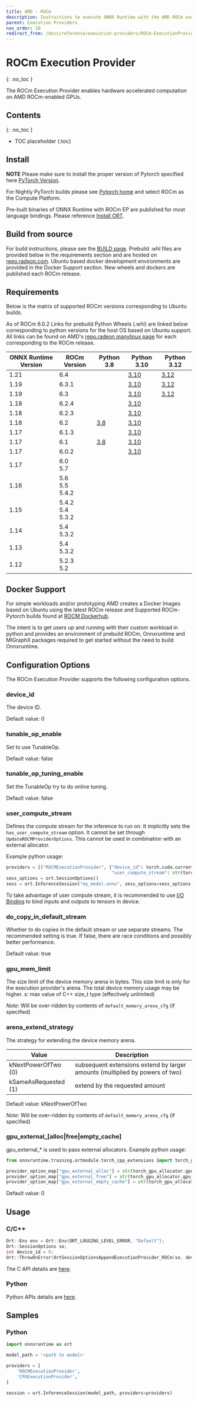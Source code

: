 ```yaml
---
title: AMD - ROCm
description: Instructions to execute ONNX Runtime with the AMD ROCm execution provider
parent: Execution Providers
nav_order: 10
redirect_from: /docs/reference/execution-providers/ROCm-ExecutionProvider
---
```


# ROCm Execution Provider
{: .no_toc }

The ROCm Execution Provider enables hardware accelerated computation on AMD ROCm-enabled GPUs. 

## Contents
{: .no_toc }

* TOC placeholder
{:toc}

## Install

**NOTE** Please make sure to install the proper version of Pytorch specified here [PyTorch Version](../install/#training-install-table-for-all-languages).

For Nightly PyTorch builds please see [Pytorch home](https://pytorch.org/) and select ROCm as the Compute Platform.

Pre-built binaries of ONNX Runtime with ROCm EP are published for most language bindings. Please reference [Install ORT](../install).

## Build from source

For build instructions, please see the [BUILD page](../build/eps.md#amd-rocm). Prebuild .whl files are provided below in the requirements section and are hosted on [repo.radeon.com](https://repo.radeon.com/rocm/manylinux/). Ubuntu based docker development environments are provided in the Docker Support section. New wheels and dockers are published each ROCm release.

## Requirements

Below is the matrix of supported ROCm versions corresponding to Ubuntu builds. 

As of ROCm 6.0.2 Links for prebuild Python Wheels (.whl) are linked below corresponding to python versions for the host OS based on Ubuntu support.
All links can be found on AMD's [repo.radeon manylinux page](https://repo.radeon.com/rocm/manylinux) for each corresponding to the ROCm release.

| ONNX Runtime Version | ROCm Version | Python 3.8 | Python 3.10 | Python 3.12 |
|---|---|---|---|---|
|1.21|6.4|| [3.10](https://repo.radeon.com/rocm/manylinux/rocm-rel-6.4/onnxruntime_rocm-1.21.0-cp310-cp310-linux_x86_64.whl) | [3.12](https://repo.radeon.com/rocm/manylinux/rocm-rel-6.4/onnxruntime_rocm-1.21.0-cp312-cp312-linux_x86_64.whl)|
|1.19|6.3.1|| [3.10](https://repo.radeon.com/rocm/manylinux/rocm-rel-6.3.1/onnxruntime_rocm-1.19.0-cp310-cp310-linux_x86_64.whl) | [3.12](https://repo.radeon.com/rocm/manylinux/rocm-rel-6.3.1/onnxruntime_rocm-1.19.0-cp312-cp312-linux_x86_64.whl)|
|1.19|6.3|| [3.10](https://repo.radeon.com/rocm/manylinux/rocm-rel-6.3/onnxruntime_rocm-1.19.0-cp310-cp310-linux_x86_64.whl) | [3.12](https://repo.radeon.com/rocm/manylinux/rocm-rel-6.3/onnxruntime_rocm-1.19.0-cp312-cp312-linux_x86_64.whl)|
|1.18|6.2.4|| [3.10](https://repo.radeon.com/rocm/manylinux/rocm-rel-6.2.4/onnxruntime_rocm-1.18.0-cp310-cp310-linux_x86_64.whl)||
|1.18|6.2.3|| [3.10](https://repo.radeon.com/rocm/manylinux/rocm-rel-6.2.3/onnxruntime_rocm-1.18.0-cp310-cp310-linux_x86_64.whl)||
|1.18|6.2| [3.8](https://repo.radeon.com/rocm/manylinux/rocm-rel-6.2/onnxruntime_rocm-1.18.0-cp38-cp38-linux_x86_64.whl)| [3.10](https://repo.radeon.com/rocm/manylinux/rocm-rel-6.2/onnxruntime_rocm-1.18.0-cp310-cp310-linux_x86_64.whl)||
|1.17|6.1.3|| [3.10](https://repo.radeon.com/rocm/manylinux/rocm-rel-6.1.3/onnxruntime_rocm-1.17.0-cp310-cp310-linux_x86_64.whl)||
|1.17|6.1| [3.8](https://repo.radeon.com/rocm/manylinux/rocm-rel-6.1/onnxruntime_rocm-inference-1.17.0-cp38-cp38-linux_x86_64.whl)| [3.10](https://repo.radeon.com/rocm/manylinux/rocm-rel-6.1/onnxruntime_rocm-inference-1.17.0-cp310-cp310-linux_x86_64.whl)||
|1.17|6.0.2||[3.10](https://repo.radeon.com/rocm/manylinux/rocm-rel-6.0.2/onnxruntime_rocm-inference-1.17.0-cp310-cp310-linux_x86_64.whl)||
|1.17|6.0<br/>5.7||||
|1.16|5.6<br/>5.5<br/>5.4.2||||
|1.15|5.4.2<br/>5.4<br/>5.3.2||||
|1.14|5.4<br/>5.3.2||||
|1.13|5.4<br/>5.3.2||||
|1.12|5.2.3<br/>5.2||||

## Docker Support

For simple workloads and/or prototyping AMD creates a Docker Images based on Ubuntu using the latest ROCm release and Supported ROCm-Pytorch builds found at [ROCM Dockerhub](https://hub.docker.com/r/rocm/onnxruntime/tags).

The intent is to get users up and running with their custom workload in python and provides an environment of prebuild ROCm, Onnxruntime and MIGraphX packages required to get started without the need to build Onnxruntime.

## Configuration Options

The ROCm Execution Provider supports the following configuration options.

### device_id

The device ID.

Default value: 0

### tunable_op_enable

Set to use TunableOp.

Default value: false

### tunable_op_tuning_enable

Set the TunableOp try to do online tuning.

Default value: false

### user_compute_stream

Defines the compute stream for the inference to run on.
It implicitly sets the `has_user_compute_stream` option. It cannot be set through `UpdateROCMProviderOptions`.
This cannot be used in combination with an external allocator.

Example python usage:

```python
providers = [("ROCMExecutionProvider", {"device_id": torch.cuda.current_device(),
                                        "user_compute_stream": str(torch.cuda.current_stream().cuda_stream)})]
sess_options = ort.SessionOptions()
sess = ort.InferenceSession("my_model.onnx", sess_options=sess_options, providers=providers)
```

To take advantage of user compute stream, it is recommended to
use [I/O Binding](../api/python/api_summary.html) to bind inputs and outputs to tensors in device.

### do_copy_in_default_stream

Whether to do copies in the default stream or use separate streams. The recommended setting is true. If false, there are
race conditions and possibly better performance.

Default value: true

### gpu_mem_limit

The size limit of the device memory arena in bytes. This size limit is only for the execution provider's arena. The
total device memory usage may be higher.
s: max value of C++ size_t type (effectively unlimited)

_Note:_ Will be over-ridden by contents of `default_memory_arena_cfg` (if specified)

### arena_extend_strategy

The strategy for extending the device memory arena.

 Value                | Description                                                                  
----------------------|------------------------------------------------------------------------------
 kNextPowerOfTwo (0)  | subsequent extensions extend by larger amounts (multiplied by powers of two) 
 kSameAsRequested (1) | extend by the requested amount                                               

Default value: kNextPowerOfTwo

_Note:_ Will be over-ridden by contents of `default_memory_arena_cfg` (if specified)

### gpu_external_[alloc|free|empty_cache]

gpu_external_* is used to pass external allocators.
Example python usage:

```python
from onnxruntime.training.ortmodule.torch_cpp_extensions import torch_gpu_allocator

provider_option_map["gpu_external_alloc"] = str(torch_gpu_allocator.gpu_caching_allocator_raw_alloc_address())
provider_option_map["gpu_external_free"] = str(torch_gpu_allocator.gpu_caching_allocator_raw_delete_address())
provider_option_map["gpu_external_empty_cache"] = str(torch_gpu_allocator.gpu_caching_allocator_empty_cache_address())
```

Default value: 0

## Usage

### C/C++

```c++
Ort::Env env = Ort::Env{ORT_LOGGING_LEVEL_ERROR, "Default"};
Ort::SessionOptions so;
int device_id = 0;
Ort::ThrowOnError(OrtSessionOptionsAppendExecutionProvider_ROCm(so, device_id));
```

The C API details are [here](../get-started/with-c.md).

### Python
Python APIs details are [here](https://onnxruntime.ai/docs/api/python/api_summary.html).

## Samples

### Python

```python
import onnxruntime as ort

model_path = '<path to model>'

providers = [
    'ROCMExecutionProvider',
    'CPUExecutionProvider',
]

session = ort.InferenceSession(model_path, providers=providers)
```
